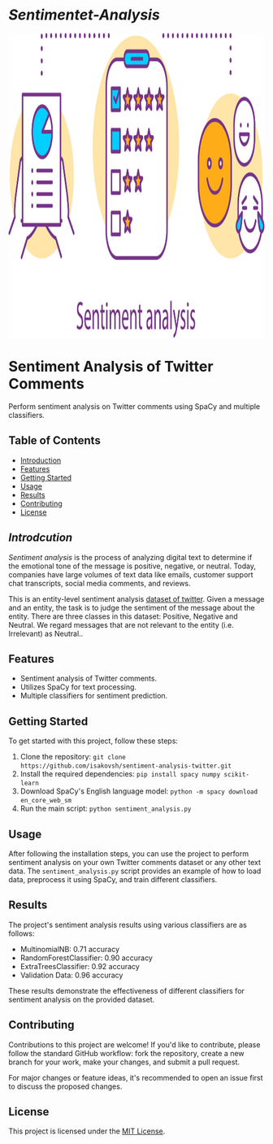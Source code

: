 #                                             *Sentimentet-Analysis*
<div align="center">
   <img align="center" height=600 width=1000 alt="picture" src="https://github.com/isakovsh/Sentimentet-Analysis/blob/master/Data/photo_2023-05-08_07-12-08.jpg? " >
</div>


# Sentiment Analysis of Twitter Comments

Perform sentiment analysis on Twitter comments using SpaCy and multiple classifiers.

## Table of Contents

- [Introduction](#introduction)
- [Features](#features)
- [Getting Started](#getting-started)
- [Usage](#usage)
- [Results](#results)
- [Contributing](#contributing)
- [License](#license)


## *Introdcution*
*Sentiment analysis* is the process of analyzing digital text to determine if the emotional tone of the message is positive, negative, or neutral. Today, companies have large volumes of text data like emails, customer support chat transcripts, social media comments, and reviews.

This is an entity-level sentiment analysis [dataset of twitter](https://github.com/isakovsh/Sentimentet-Analysis/tree/master/Data). Given a message and an entity, the task is to judge the sentiment of the message about the entity. There are three classes in this dataset: Positive, Negative and Neutral. We regard messages that are not relevant to the entity (i.e. Irrelevant) as Neutral..

## Features

- Sentiment analysis of Twitter comments.
- Utilizes SpaCy for text processing.
- Multiple classifiers for sentiment prediction.

## Getting Started

To get started with this project, follow these steps:

1. Clone the repository: `git clone https://github.com/isakovsh/sentiment-analysis-twitter.git`
2. Install the required dependencies: `pip install spacy numpy scikit-learn`
3. Download SpaCy's English language model: `python -m spacy download en_core_web_sm`
4. Run the main script: `python sentiment_analysis.py`

## Usage

After following the installation steps, you can use the project to perform sentiment analysis on your own Twitter comments dataset or any other text data. The `sentiment_analysis.py` script provides an example of how to load data, preprocess it using SpaCy, and train different classifiers.

## Results

The project's sentiment analysis results using various classifiers are as follows:

- MultinomialNB: 0.71 accuracy
- RandomForestClassifier: 0.90 accuracy
- ExtraTreesClassifier: 0.92 accuracy
- Validation Data: 0.96 accuracy

These results demonstrate the effectiveness of different classifiers for sentiment analysis on the provided dataset.

## Contributing

Contributions to this project are welcome! If you'd like to contribute, please follow the standard GitHub workflow: fork the repository, create a new branch for your work, make your changes, and submit a pull request.

For major changes or feature ideas, it's recommended to open an issue first to discuss the proposed changes.

## License

This project is licensed under the [MIT License](LICENSE).

